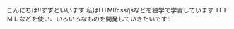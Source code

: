 こんにちは!!すずといいます
私はHTMl/css/jsなどを独学で学習しています
ＨＴＭＬなどを使い、いろいろなものを開発していきたいです!!


<!---
suzuyoutuber/suzuyoutuber is a ✨ special ✨ repository because its `README.md` (this file) appears on your GitHub profile.
You can click the Preview link to take a look at your changes.
--->
